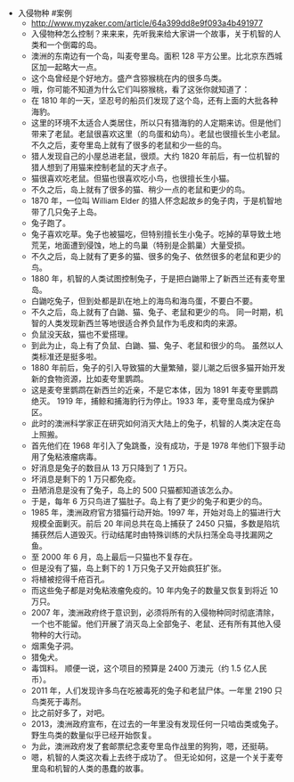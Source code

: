 - 入侵物种 #案例
	- http://www.myzaker.com/article/64a399dd8e9f093a4b491977
	- 入侵物种怎么控制？来来来，先听我来给大家讲一个故事，关于机智的人类和一个倒霉的岛。
	- 澳洲的东南边有一个岛，叫麦夸里岛。面积 128 平方公里。比北京东西城区加一起略大一点。
	- 这个岛曾经是个好地方。盛产含猕猴桃在内的很多鸟类。
	- 哦，你可能不知道为什么它们叫猕猴桃，看了这张你就知道了：
	- 在 1810 年的一天，坚忍号的船员们发现了这个岛，还有上面的大批各种海豹。
	- 这里的环境不太适合人类居住，所以只有猎海豹的人定期来访。但是他们带来了老鼠。老鼠很喜欢这里（的鸟蛋和幼鸟）。老鼠也很擅长生小老鼠。
	  不久之后，麦夸里岛上就有了很多的老鼠和少一些的鸟。
	- 猎人发现自己的小屋总进老鼠，很烦。大约 1820 年前后，有一位机智的猎人想到了用猫来控制老鼠的天才点子。
	- 猫很喜欢吃老鼠。但猫也很喜欢吃小鸟，也很擅长生小猫。
	- 不久之后，岛上就有了很多的猫、稍少一点的老鼠和更少的鸟。
	- 1870 年，一位叫 William Elder 的猎人怀念起故乡的兔子肉，于是机智地带了几只兔子上岛。
	- 兔子跑了。
	- 兔子喜欢吃草。兔子也被猫吃，但特别擅长生小兔子。吃掉的草导致土地荒芜，地面遭到侵蚀，地上的鸟巢（特别是企鹅巢）大量受损。
	- 不久之后，岛上就有了更多的猫、很多的兔子、依然很多的老鼠和更少的鸟。
	- 1880 年，机智的人类试图控制兔子，于是把白鼬带上了新西兰还有麦夸里岛。
	- 白鼬吃兔子，但到处都是趴在地上的海鸟和海鸟蛋，不要白不要。
	- 不久之后，岛上就有了白鼬、猫、兔子、老鼠和更少的鸟。
	  同一时期，机智的人类发现新西兰等地很适合养负鼠作为毛皮和肉的来源。
	- 负鼠没天敌，猫也不爱搭理。
	- 到此为止，岛上有了负鼠、白鼬、猫、兔子、老鼠和很少的鸟。
	  虽然以人类标准还是挺多啦。
	- 1880 年前后，兔子的引入导致猫的大量繁殖，婴儿潮之后很多猫开始开发新的食物资源，比如麦夸里鹦鹉。
	- 这是麦夸里鹦鹉在新西兰的近亲，不是它本体，因为 1891 年麦夸里鹦鹉绝灭。
	  1919 年，捕鲸和捕海豹行为停止。1933 年，麦夸里岛成为保护区。
	- 此时的澳洲科学家正在研究如何消灭大陆上的兔子，机智的人类决定在岛上照搬。
	- 首先他们在 1968 年引入了兔跳蚤，没有成功，于是 1978 年他们下狠手动用了兔粘液瘤病毒。
	- 好消息是兔子的数目从 13 万只降到了 1 万只。
	- 坏消息是剩下的 1 万只都免疫。
	- 丑陋消息是没有了兔子，岛上的 500 只猫都知道该怎么办。
	- 于是，每年 6 万只鸟进了猫肚子。岛上有了更少的兔子和更少的鸟。
	- 1985 年，澳洲政府官方猎猫行动开始。1997 年，开始对岛上的猫进行大规模全面剿灭。前后 20 年间总共在岛上捕获了 2450 只猫，多数是陷坑捕获然后人道毁灭。行动结尾时由特殊训练的犬队扫荡全岛寻找漏网之鱼。
	- 至 2000 年 6 月，岛上最后一只猫也不复存在。
	- 但是没有了猫，岛上剩下的 1 万只兔子又开始疯狂扩张。
	- 将植被挖得千疮百孔。
	- 而这些兔子都是对兔粘液瘤免疫的。10 年内兔子的数量又恢复到将近 10 万只。
	- 2007 年，澳洲政府终于意识到，必须将所有的入侵物种同时彻底清除，一个也不能留。他们开展了消灭岛上全部兔子、老鼠、还有所有其他入侵物种的大行动。
	- 烟熏兔子洞。
	- 猎兔犬。
	- 毒饵料。
	  顺便一说，这个项目的预算是 2400 万澳元（约 1.5 亿人民币）。
	- 2011 年，人们发现许多鸟在吃被毒死的兔子和老鼠尸体。一年里 2190 只鸟类死于毒剂。
	- 比之前好多了，对吧。
	- 2013，澳洲政府宣布，在过去的一年里没有发现任何一只啮齿类或兔子。野生鸟类的数量似乎已经开始恢复。
	- 为此，澳洲政府发了套邮票纪念麦夸里岛作战里的狗狗，嗯，还挺萌。
	- 嗯，机智的人类这次看上去终于成功了。
	  但无论如何，这是一个关于麦夸里岛和机智的人类的愚蠢的故事。